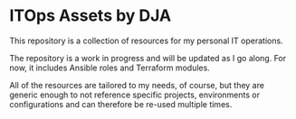# ITOps Assets by DJA

This repository is a collection of resources for my personal IT operations.

The repository is a work in progress and will be updated as I go along.
For now, it includes Ansible roles and Terraform modules.

All of the resources are tailored to my needs, of course, but they are generic enough to not reference specific projects, environments or configurations and can therefore be re-used multiple times.
